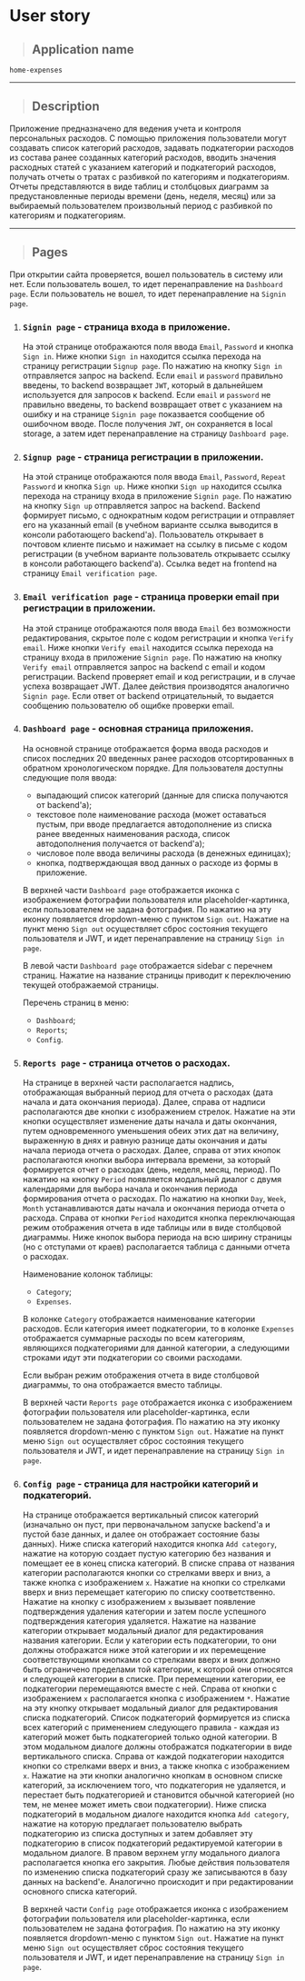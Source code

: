# User story

> ## Application name

`home-expenses`

---

> ## Description

Приложение предназначено для ведения учета и контроля персональных расходов.
С помощью приложения пользователи могут создавать список категорий расходов, задавать подкатегории расходов из состава ранее созданных категорий расходов, вводить значения расходных статей с указанием категорий и подкатегорий расходов, получать отчеты о тратах с разбивкой по категориям и подкатегориям. Отчеты представляются в виде таблиц и столбцовых диаграмм за предустановленные периоды времени (день, неделя, месяц) или за выбираемый пользователем произвольный период с разбивкой по категориям и подкатегориям.

---

> ## Pages

При открытии сайта проверяется, вошел пользователь в систему или нет. Если пользователь вошел, то идет перенаправление на `Dashboard page`. Если пользователь не вошел, то идет перенаправление на `Signin page`.

1.  ### `Signin page` - страница входа в приложение.

    На этой странице отображаются поля ввода `Email`, `Password` и кнопка `Sign in`.
    Ниже кнопки `Sign in` находится ссылка перехода на страницу регистрации `Signup page`.
    По нажатию на кнопку `Sign in` отправляется запрос на backend. Если `email` и `password` правильно введены, то backend возвращает `JWT`, который в дальнейшем используется для запросов к backend. Если `email` и `password` не правильно введены, то backend возвращает ответ с указанием на ошибку и на странице `Signin page` показвается сообщение об ошибочном вводе. После получения `JWT`, он сохраняется в local storage, а затем идет перенаправление на страницу `Dashboard page`.

2.  ### `Signup page` - страница регистрации в приложении.

    На этой странице отображаются поля ввода `Email`, `Password`, `Repeat Password` и кнопка `Sign up`.
    Ниже кнопки `Sign up` находится ссылка перехода на страницу входа в приложение `Signin page`.
    По нажатию на кнопку `Sign up` отправляется запрос на backend. Backend формирует письмо, с однократным кодом регистрации и отправляет его на указанный email (в учебном варианте ссылка выводится в консоли работающего backend'а). Пользователь открывает в почтовом клиенте письмо и нажимает на ссылку в письме с кодом регистрации (в учебном варианте пользователь открываетс ссылку в консоли работающего backend'а). Ссылка ведет на frontend на страницу `Email verification page`.

3.  ### `Email verification page` - страница проверки email при регистрации в приложении.

    На этой странице отображаются поля ввода `Email` без возможности редактирования, скрытое поле с кодом регистрации и кнопка `Verify email`.
    Ниже кнопки `Verify email` находится ссылка перехода на страницу входа в приложение `Signin page`.
    По нажатию на кнопку `Verify email` отправляется запрос на backend с email и кодом регистрации. Backend проверяет email и код регистрации, и в случае успеха возвращает JWT. Далее действия производятся аналогично `Signin page`. Если ответ от backend отрицательный, то выдается сообщению пользователю об ощибке проверки email.

4.  ### `Dashboard page` - основная страница приложения.

    На основной странице отображается форма ввода расходов и списох последних 20 введенных ранее расходов отсортированных в обратном хронологическом порядке. Для пользователя доступны следующие поля ввода:

    - выпадающий список категорий (данные для списка получаются от backend'а);
    - текстовое поле наименование расхода (может оставаться пустым, при вводе предлагается автодополнение из списка ранее введенных наименования расхода, список автодополнения получается от backend'а);
    - числовое поле ввода величины расхода (в денежных единицах);
    - кнопка, подтверждающая ввод данных о расходе из формы в приложение.

    В верхней части `Dashboard page` отображается иконка с изображением фотографии пользователя или placeholder-картинка, если пользователем не задана фотография. По нажатию на эту иконку появляется dropdown-меню с пунктом `Sign out`. Нажатие на пункт меню `Sign out` осуществляет сброс состояния текущего пользователя и JWT, и идет перенаправление на страницу `Sign in page`.

    В левой части `Dashboard page` отображается sidebar с перечнем страниц. Нажатие на название страницы приводит к переключению текущей отображаемой страницы.

    Перечень страниц в меню:

    - `Dashboard`;
    - `Reports`;
    - `Config`.

5.  ### `Reports page` - страница отчетов о расходах.

    На странице в верхней части располагается надпись, отображающая выбранный период для отчета о расходах (дата начала и дата окончания периода). Далее, справа от надписи располагаются две кнопки с изображением стрелок. Нажатие на эти кнопки осуществляет изменение даты начала и даты окончания, путем одновременного уменьшения обеих этих дат на величину, выраженную в днях и равную разнице даты окончания и даты начала периода отчета о расходах. Далее, справа от этих кнопок располагаются кнопки выбора интервала времени, за который формируется отчет о расходах (день, неделя, месяц, период). По нажатию на кнопку `Period` появляется модальный диалог с двумя календарями для выбора начала и окончания периода формирования отчета о расходах. По нажатию на кнопки `Day`, `Week`, `Month` устанавливаются даты начала и окончания периода отчета о расхода. Справа от кнопки `Period` находится кнопка переключающая режим отображения отчета в иде таблицы или в виде столбцовой диаграммы. Ниже кнопок выбора периода на всю ширину страницы (но с отступами от краев) располагается таблица с данными отчета о расходах.

    Наименование колонок таблицы:

    - `Category`;
    - `Expenses`.

    В колонке `Category` отображается наименование категории расходов. Если категория имеет подкатегории, то в колонке `Expenses` отображается суммарные расходы по всем категориям, являющихся подкатегориями для данной категории, а следующими строками идут эти подкатегории со своими расходами.

    Если выбран режим отображения отчета в виде столбцовой диаграммы, то она отображается вместо таблицы.

    В верхней части `Reports page` отображается иконка с изображением фотографии пользователя или placeholder-картинка, если пользователем не задана фотография. По нажатию на эту иконку появляется dropdown-меню с пунктом `Sign out`. Нажатие на пункт меню `Sign out` осуществляет сброс состояния текущего пользователя и JWT, и идет перенаправление на страницу `Sign in page`.

6)  ### `Config page` - страница для настройки категорий и подкатегорий.

    На странице отображается вертикальный список категорий (изначально он пуст, при первоначальном запуске backend'а и пустой базе данных, и далее он отображает состояние базы данных). Ниже списка категорий находится кнопка `Add category`, нажатие на которую создает пустую категорию без названия и помещает ее в конец списка категорий. В списке справа от названия категории располагаются кнопки со стрелками вверх и вниз, а также кнопка с изображением `x`. Нажатие на кнопки со стрелками вверх и вниз перемещает категорию по списку соответственно. Нажатие на кнопку с изображением `x` вызывает появление подтверждения удаления категории и затем после успешного подтверждения категория удаляется. Нажатие на название категории открывает модальный диалог для редактирования названия категории. Если у категории есть подкатегории, то они должны отображатся ниже этой категории и их перемещение соответствующими кнопками со стрелками вверх и вних должно быть ограничено пределами той категории, к которой они относятся и следующей категории в списке. При перемещении категории, ее подкатегории перемещаяются вместе с ней. Справа от кнопки с изображением `x` располагается кнопка с изображением `*`. Нажатие на эту кнопку открывает модальный диалог для редактирования списка подкатегорий. Список подкатегорий формируется из списка всех категорий с применением следующего правила - каждая из категорий может быть подкатегорией только одной категории. В этом модальном диалоге должны отображатся подкатегории в виде вертикального списка. Справа от каждой подкатегории находится кнопки со стрелками вверх и вниз, а также кнопка с изображением `x`. Нажатие на эти кнопки аналогично кнопкам в основном списке категорий, за исключением того, что подкатегория не удаляется, и перестает быть подкатегорией и становится обычной категорией (но тем, не менее может иметь свои подкатегории). Ниже списка подкатегорий в модальном диалоге находится кнопка `Add category`, нажатие на которую предлагает пользователю выбрать подкатегорию из списка доступных и затем добавляет эту подкатегорию в список подкатегорий редактируемой категории в модальном диалоге. В правом верхнем углу модального диалога располагается кнопка его закрытия. Любые действия пользователя по изменению списка подкатегорий сразу же записываются в базу данных на backend'е. Аналогично происходит и при редактировании основного списка категорий.

    В верхней части `Config page` отображается иконка с изображением фотографии пользователя или placeholder-картинка, если пользователем не задана фотография. По нажатию на эту иконку появляется dropdown-меню с пунктом `Sign out`. Нажатие на пункт меню `Sign out` осуществляет сброс состояния текущего пользователя и JWT, и идет перенаправление на страницу `Sign in page`.
